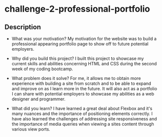 # challenge-2-professional-portfolio

## Description

- What was your motivation?
  My motivation for the website was to build a professional appearing portfolio page to show off to future potential employers.

- Why did you build this project?
  I built this project to showcase my current skills and abilities concerning HTML and CSS during the second week of my coding bootcamp.

- What problem does it solve?
  For me, it allows me to obtain more experience with building a site from scratch and to be able to expand and improve on as I learn more in the future. It will also act as a portfolio I can share with potential employers to showcase my abilities as a web designer and programmer.

- What did you learn?
  I have learned a great deal about Flexbox and it's many nuances and the importance of positioning elements correctly. I have also learned the challenges of addressing site responsiveness and the importance of media queries when viewing a sites content through various view ports.
